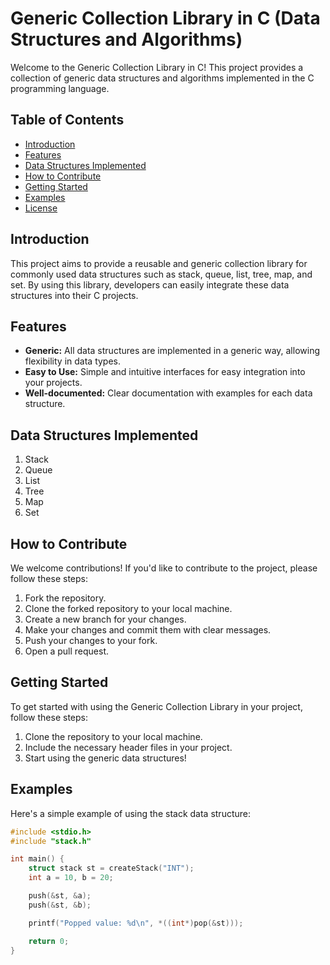 # Generic Collection Library in C (Data Structures and Algorithms)

Welcome to the Generic Collection Library in C! This project provides a collection of generic data structures and algorithms implemented in the C programming language.

## Table of Contents

- [Introduction](#introduction)
- [Features](#features)
- [Data Structures Implemented](#data-structures-implemented)
- [How to Contribute](#how-to-contribute)
- [Getting Started](#getting-started)
- [Examples](#examples)
- [License](#license)

##  Introduction

This project aims to provide a reusable and generic collection library for commonly used data structures such as stack, queue, list, tree, map, and set. By using this library, developers can easily integrate these data structures into their C projects.

##  Features

- **Generic:** All data structures are implemented in a generic way, allowing flexibility in data types.
- **Easy to Use:** Simple and intuitive interfaces for easy integration into your projects.
- **Well-documented:** Clear documentation with examples for each data structure.

##  Data Structures Implemented

1. Stack
2. Queue
3. List
4. Tree
5. Map
6. Set

##  How to Contribute

We welcome contributions! If you'd like to contribute to the project, please follow these steps:

1. Fork the repository.
2. Clone the forked repository to your local machine.
3. Create a new branch for your changes.
4. Make your changes and commit them with clear messages.
5. Push your changes to your fork.
6. Open a pull request.

##  Getting Started

To get started with using the Generic Collection Library in your project, follow these steps:

1. Clone the repository to your local machine.
2. Include the necessary header files in your project.
3. Start using the generic data structures!

##  Examples

Here's a simple example of using the stack data structure:

```c
#include <stdio.h>
#include "stack.h"

int main() {
    struct stack st = createStack("INT");
    int a = 10, b = 20;

    push(&st, &a);
    push(&st, &b);

    printf("Popped value: %d\n", *((int*)pop(&st)));

    return 0;
}
